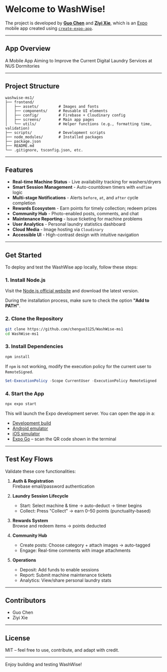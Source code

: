 
# Welcome to WashWise!

The project is developed by [**Guo Chen**](https://github.com/chenguo3125) and [**Ziyi Xie**](https://github.com/har4yyyy), which is an [Expo](https://expo.dev) mobile app created using [`create-expo-app`](https://www.npmjs.com/package/create-expo-app).  

---

## App Overview

A Mobile App Aiming to Improve the Current Digital Laundry Services at NUS Dormitories

---

## Project Structure

```
washwise-ms1/
├── frontend/
│   ├── assets/         # Images and fonts
│   ├── components/     # Reusable UI elements
│   ├── config/         # Firebase + Cloudinary config
│   ├── screens/        # Main app pages
│   └── utils/          # Helper functions (e.g., formatting time, validation)
├── scripts/            # Development scripts
├── node_modules/       # Installed packages
├── package.json
├── README.md
└── .gitignore, tsconfig.json, etc.

```

---

## Features

- **Real-time Machine Status** - Live availability tracking for washers/dryers
- **Smart Session Management** - Auto-countdown timers with `endTime` logic
- **Multi-stage Notifications** - Alerts `before`, `at`, and `after` cycle completion
- **Rewards Ecosystem** - Earn points for timely collection; redeem prizes
- **Community Hub** - Photo-enabled posts, comments, and chat
- **Maintenance Reporting** - Issue ticketing for machine problems
- **User Analytics** - Personal laundry statistics dashboard
- **Cloud Media** - Image hosting via `Cloudinary`
- **Accessible UI** - High-contrast design with intuitive navigation

---

## Get Started

To deploy and test the WashWise app locally, follow these steps:

### 1. Install Node.js

Visit the [Node.js official website](https://nodejs.org/) and download the latest version.

During the installation process, make sure to check the option **"Add to PATH"**.

### 2. Clone the Repository

```bash
git clone https://github.com/chenguo3125/WashWise-ms1
cd WashWise-ms1
```

### 3. Install Dependencies

```bash
npm install
```

If `npm` is not working, modify the execution policy for the current user to `RemoteSigned`.

```powershell
Set-ExecutionPolicy -Scope CurrentUser -ExecutionPolicy RemoteSigned
```

### 4. Start the App

```bash
npx expo start
```

This will launch the Expo development server. You can open the app in a:

- [Development build](https://docs.expo.dev/develop/development-builds/introduction/)
- [Android emulator](https://docs.expo.dev/workflow/android-studio-emulator/)
- [iOS simulator](https://docs.expo.dev/workflow/ios-simulator/)
- [Expo Go](https://expo.dev/go) – scan the QR code shown in the terminal

---

## Test Key Flows

Validate these core functionalities:

1. **Auth & Registration**  
   Firebase email/password authentication
   
2. **Laundry Session Lifecycle**  
   - Start: Select machine & time → auto-deduct → timer begins  
   - Collect: Press "Collect" → earn 0–50 points (punctuality-based)  

3. **Rewards System**  
   Browse and redeem items → points deducted  

4. **Community Hub**  
   - Create posts: Choose category + attach images → auto-tagged  
   - Engage: Real-time comments with image attachments  

5. **Operations**  
   - Deposit: Add funds to enable sessions  
   - Report: Submit machine maintenance tickets  
   - Analytics: View/share personal laundry stats

---

## Contributors

- Guo Chen
- Ziyi Xie

---

## License

MIT – feel free to use, contribute, and adapt with credit.

---

Enjoy building and testing WashWise!
